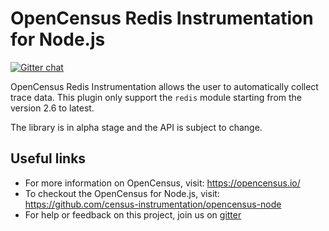 # OpenCensus Redis Instrumentation for Node.js
[![Gitter chat][gitter-image]][gitter-url]

OpenCensus Redis Instrumentation allows the user to automatically collect trace data.
This plugin only support the `redis` module starting from the version 2.6 to latest.

The library is in alpha stage and the API is subject to change.

## Useful links
- For more information on OpenCensus, visit: <https://opencensus.io/>
- To checkout the OpenCensus for Node.js, visit: <https://github.com/census-instrumentation/opencensus-node>
- For help or feedback on this project, join us on [gitter](https://gitter.im/census-instrumentation/Lobby)

[gitter-image]: https://badges.gitter.im/census-instrumentation/lobby.svg
[gitter-url]: https://gitter.im/census-instrumentation/lobby?utm_source=badge&utm_medium=badge&utm_campaign=pr-badge&utm_content=badge
